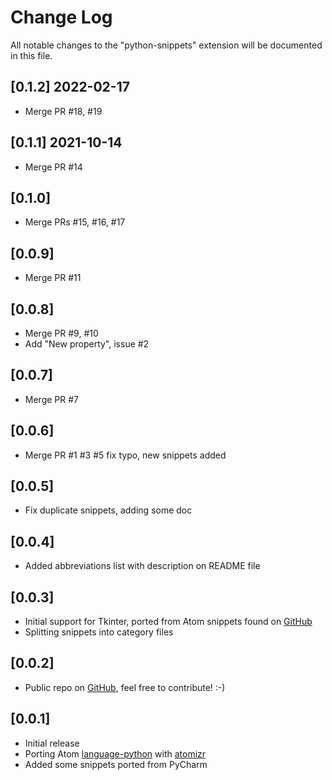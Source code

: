 # Change Log

All notable changes to the "python-snippets" extension will be documented in this file.

## [0.1.2] 2022-02-17

- Merge PR #18, #19

## [0.1.1] 2021-10-14

- Merge PR #14

## [0.1.0]

- Merge PRs #15, #16, #17

## [0.0.9]

- Merge PR #11

## [0.0.8]

- Merge PR #9, #10
- Add "New property", issue #2
  
## [0.0.7]

- Merge PR #7
  
## [0.0.6]

- Merge PR #1 #3 #5 fix typo, new snippets added

## [0.0.5]

- Fix duplicate snippets, adding some doc

## [0.0.4]

- Added abbreviations list with description on README file

## [0.0.3]

- Initial support for Tkinter, ported from Atom snippets found on [GitHub](https://github.com/adiultra/python-snippets) 
- Splitting snippets into category files

## [0.0.2]

- Public repo on [GitHub](https://github.com/cstrap/python-snippets), feel free to contribute! :-)

## [0.0.1]

- Initial release
- Porting Atom [language-python](https://github.com/atom/language-python) with [atomizr](https://www.npmjs.com/package/node-atomizr)  
- Added some snippets ported from PyCharm
